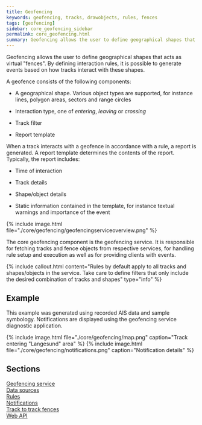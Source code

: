 ```yaml
---
title: Geofencing
keywords: geofencing, tracks, drawobjects, rules, fences
tags: [geofencing]
sidebar: core_geofencing_sidebar
permalink: core_geofencing.html
summary: Geofencing allows the user to define geographical shapes that acts as virtual "fences". 
---
```


Geofencing allows the user to define geographical shapes that acts as virtual "fences". By defining interaction rules, it is possible to generate events based on how tracks interact with these shapes.

A geofence consists of the following components:

*  A geographical shape. Various object types are supported, for instance lines, polygon areas, sectors and range circles

*  Interaction type, one of *entering*, *leaving* or *crossing*

*  Track filter

*  Report template
 
When a track interacts with a geofence in accordance with a rule, a report is generated. A report template determines the contents of the report. Typically, the report includes:

*  Time of interaction

*  Track details

*  Shape/object details

*  Static information contained in the template, for instance textual warnings and importance of the event

{% include image.html file="./core/geofencing/geofencingserviceoverview.png" %}

The core geofencing component is the geofencing service. It is responsible for fetching tracks and fence objects from respective services, for handling rule setup and execution as well as for providing clients with events.

{% include callout.html content="Rules by default apply to all tracks and shapes/objects in the service. Take care to define filters that only include the desired combination of tracks and shapes" type="info" %}

## Example

This example was generated using recorded AIS data and sample symbology. Notifications are displayed using the geofencing service diagnostic application.

{% include image.html file="./core/geofencing/map.png" caption="Track entering \"Langesund\" area" %}
{% include image.html file="./core/geofencing/notifications.png" caption="Notification details" %}

## Sections

[Geofencing service](./core_geofencing_service.html)<br/>
[Data sources](./core_geofencing_datasources.html)<br/>
[Rules](./core_geofencing_rules.html)<br/>
[Notifications](./core_geofencing_notifications.html)<br/>
[Track to track fences](./core_geofencing_movingrange.html)<br/>
[Web API](./core_geofencing_webapi.html)<br/>


